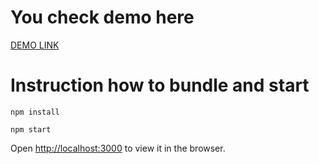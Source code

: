 # You check demo here

[DEMO LINK](https://vamonospest.github.io/react__movie-list--test/)


# Instruction how to bundle and start

`npm install`

`npm start`

Open [http://localhost:3000](http://localhost:3000) to view it in the browser.
